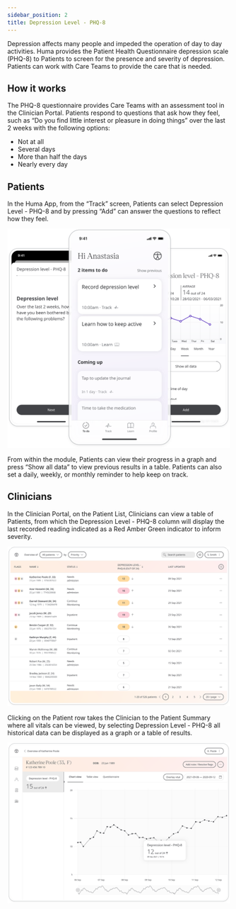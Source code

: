 ```yaml
---
sidebar_position: 2
title: Depression Level - PHQ-8
---
```


Depression affects many people and impeded the operation of day to day activities. Huma provides the Patient Health Questionnaire depression scale (PHQ-8) to Patients to screen for the presence and severity of depression. Patients can work with Care Teams to provide the care that is needed.

## How it works

The PHQ-8 questionnaire provides Care Teams with an assessment tool in the Clinician Portal. Patients respond to questions that ask how they feel, such as “Do you find little interest or pleasure in doing things” over the last 2 weeks with the following options:
- Not at all
- Several days
- More than half the days
- Nearly every day

## Patients

In the Huma App, from the “Track” screen, Patients can select Depression Level - PHQ-8 and by pressing “Add” can answer the questions to reflect how they feel.

![Depression Level - PHQ-8 in Huma App](./assets/depression-level-phq-8.svg)

From within the module, Patients can view their progress in a graph and press “Show all data” to view previous results in a table. Patients can also set a daily, weekly, or monthly reminder to help keep on track.

## Clinicians

In the Clinician Portal, on the Patient List, Clinicians can view a table of Patients, from which the Depression Level - PHQ-8 column will display the last recorded reading indicated as a Red Amber Green indicator to inform severity. 

![Clilnician view of Depression Level - PHQ-8](./assets/cp-depression-level-phq-8.svg)

Clicking on the Patient row takes the Clinician to the Patient Summary where all vitals can be viewed, by selecting Depression Level - PHQ-8 all historical data can be displayed as a graph or a table of results.

![Clilnician view of Depression Level - PHQ-8](./assets/cp-module-details-phq-8.svg)